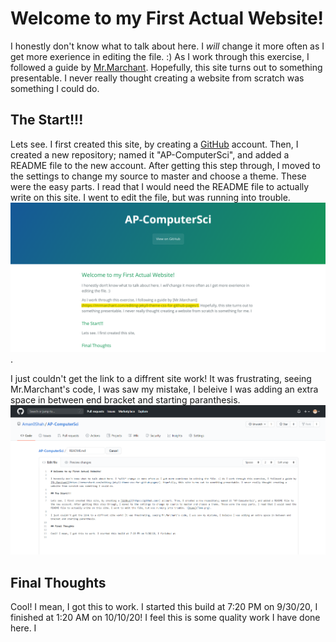 # Welcome to my First Actual Website!

I honestly don't know what to talk about here. I *will* change it more often as I get more exerience in editing the file. :) As I work through this exercise, I followed a guide by [Mr.Marchant](https://mrmarchant.com/editing-jekyll-theme-css-for-github-pages/). Hopefully, this site turns out to something presentable. I never really thought creating a website from scratch was something I could do.   

## The Start!!!

Lets see. I first created this site, by creating a [GitHub](https://github.com/) account. Then, I created a new repository; named it "AP-ComputerSci", and added a README file to the new account. After getting this step through, I moved to the settings to change my source to master and choose a theme. These were the easy parts. I read that I would need the README file to actually write on this site. I went to edit the file, but was running into trouble. ![time](Time.png). 

I just couldn't get the link to a diffrent site work! It was frustrating, seeing Mr.Marchant's code, I was saw my mistake, I beleive I was adding an extra space in between end bracket and starting paranthesis. 
![github](github.png)

## Final Thoughts

Cool! I mean, I got this to work. I started this build at 7:20 PM on 9/30/20, I finished at 1:20 AM on 10/10/20! I feel this is some quality work I have done here. I 
